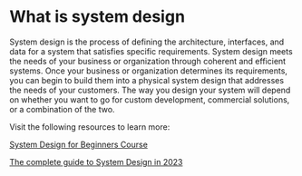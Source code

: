 # What is system design
System design is the process of defining the architecture, interfaces, and data for a system that satisfies specific requirements.
System design meets the needs of your business or organization through coherent and efficient systems. Once your business or organization determines its requirements, you can begin to build them into a physical system design that addresses the needs of your customers. The way you design your system will depend on whether you want to go for custom development, commercial solutions, or a combination of the two.

Visit the following resources to learn more:

  [System Design for Beginners Course](https://www.youtube.com/watch?v=m8Icp_Cid5o&t=2048s)
  
  [The complete guide to System Design in 2023](https://www.educative.io/blog/complete-guide-to-system-design#whatissystemdesign)
